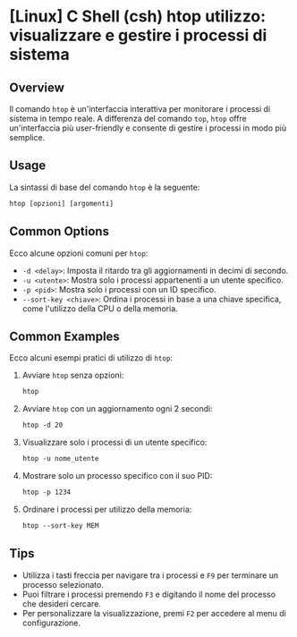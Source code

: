 # [Linux] C Shell (csh) htop utilizzo: visualizzare e gestire i processi di sistema

## Overview
Il comando `htop` è un'interfaccia interattiva per monitorare i processi di sistema in tempo reale. A differenza del comando `top`, `htop` offre un'interfaccia più user-friendly e consente di gestire i processi in modo più semplice.

## Usage
La sintassi di base del comando `htop` è la seguente:

```csh
htop [opzioni] [argomenti]
```

## Common Options
Ecco alcune opzioni comuni per `htop`:

- `-d <delay>`: Imposta il ritardo tra gli aggiornamenti in decimi di secondo.
- `-u <utente>`: Mostra solo i processi appartenenti a un utente specifico.
- `-p <pid>`: Mostra solo i processi con un ID specifico.
- `--sort-key <chiave>`: Ordina i processi in base a una chiave specifica, come l'utilizzo della CPU o della memoria.

## Common Examples
Ecco alcuni esempi pratici di utilizzo di `htop`:

1. Avviare `htop` senza opzioni:
   ```csh
   htop
   ```

2. Avviare `htop` con un aggiornamento ogni 2 secondi:
   ```csh
   htop -d 20
   ```

3. Visualizzare solo i processi di un utente specifico:
   ```csh
   htop -u nome_utente
   ```

4. Mostrare solo un processo specifico con il suo PID:
   ```csh
   htop -p 1234
   ```

5. Ordinare i processi per utilizzo della memoria:
   ```csh
   htop --sort-key MEM
   ```

## Tips
- Utilizza i tasti freccia per navigare tra i processi e `F9` per terminare un processo selezionato.
- Puoi filtrare i processi premendo `F3` e digitando il nome del processo che desideri cercare.
- Per personalizzare la visualizzazione, premi `F2` per accedere al menu di configurazione.